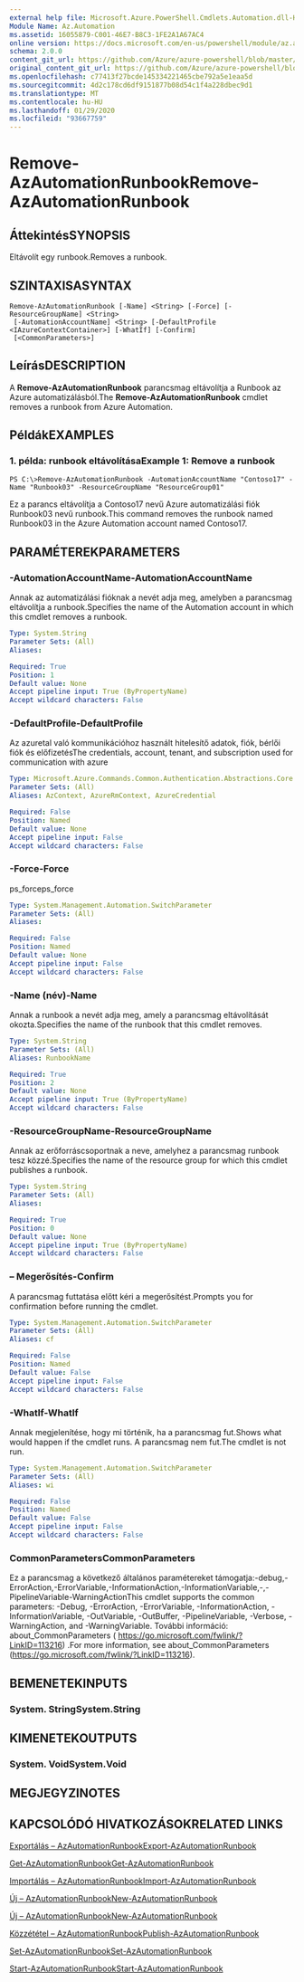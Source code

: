 ```yaml
---
external help file: Microsoft.Azure.PowerShell.Cmdlets.Automation.dll-Help.xml
Module Name: Az.Automation
ms.assetid: 16055879-C001-46E7-B8C3-1FE2A1A67AC4
online version: https://docs.microsoft.com/en-us/powershell/module/az.automation/remove-azautomationrunbook
schema: 2.0.0
content_git_url: https://github.com/Azure/azure-powershell/blob/master/src/Automation/Automation/help/Remove-AzAutomationRunbook.md
original_content_git_url: https://github.com/Azure/azure-powershell/blob/master/src/Automation/Automation/help/Remove-AzAutomationRunbook.md
ms.openlocfilehash: c77413f27bcde145334221465cbe792a5e1eaa5d
ms.sourcegitcommit: 4d2c178cd6df9151877b08d54c1f4a228dbec9d1
ms.translationtype: MT
ms.contentlocale: hu-HU
ms.lasthandoff: 01/29/2020
ms.locfileid: "93667759"
---
```

# <span data-ttu-id="4c8a6-101">Remove-AzAutomationRunbook</span><span class="sxs-lookup"><span data-stu-id="4c8a6-101">Remove-AzAutomationRunbook</span></span>

## <span data-ttu-id="4c8a6-102">Áttekintés</span><span class="sxs-lookup"><span data-stu-id="4c8a6-102">SYNOPSIS</span></span>
<span data-ttu-id="4c8a6-103">Eltávolít egy runbook.</span><span class="sxs-lookup"><span data-stu-id="4c8a6-103">Removes a runbook.</span></span>

## <span data-ttu-id="4c8a6-104">SZINTAXISA</span><span class="sxs-lookup"><span data-stu-id="4c8a6-104">SYNTAX</span></span>

```
Remove-AzAutomationRunbook [-Name] <String> [-Force] [-ResourceGroupName] <String>
 [-AutomationAccountName] <String> [-DefaultProfile <IAzureContextContainer>] [-WhatIf] [-Confirm]
 [<CommonParameters>]
```

## <span data-ttu-id="4c8a6-105">Leírás</span><span class="sxs-lookup"><span data-stu-id="4c8a6-105">DESCRIPTION</span></span>
<span data-ttu-id="4c8a6-106">A **Remove-AzAutomationRunbook** parancsmag eltávolítja a Runbook az Azure automatizálásból.</span><span class="sxs-lookup"><span data-stu-id="4c8a6-106">The **Remove-AzAutomationRunbook** cmdlet removes a runbook from Azure Automation.</span></span>

## <span data-ttu-id="4c8a6-107">Példák</span><span class="sxs-lookup"><span data-stu-id="4c8a6-107">EXAMPLES</span></span>

### <span data-ttu-id="4c8a6-108">1. példa: runbook eltávolítása</span><span class="sxs-lookup"><span data-stu-id="4c8a6-108">Example 1: Remove a runbook</span></span>
```
PS C:\>Remove-AzAutomationRunbook -AutomationAccountName "Contoso17" -Name "Runbook03" -ResourceGroupName "ResourceGroup01"
```

<span data-ttu-id="4c8a6-109">Ez a parancs eltávolítja a Contoso17 nevű Azure automatizálási fiók Runbook03 nevű runbook.</span><span class="sxs-lookup"><span data-stu-id="4c8a6-109">This command removes the runbook named Runbook03 in the Azure Automation account named Contoso17.</span></span>

## <span data-ttu-id="4c8a6-110">PARAMÉTEREK</span><span class="sxs-lookup"><span data-stu-id="4c8a6-110">PARAMETERS</span></span>

### <span data-ttu-id="4c8a6-111">-AutomationAccountName</span><span class="sxs-lookup"><span data-stu-id="4c8a6-111">-AutomationAccountName</span></span>
<span data-ttu-id="4c8a6-112">Annak az automatizálási fióknak a nevét adja meg, amelyben a parancsmag eltávolítja a runbook.</span><span class="sxs-lookup"><span data-stu-id="4c8a6-112">Specifies the name of the Automation account in which this cmdlet removes a runbook.</span></span>

```yaml
Type: System.String
Parameter Sets: (All)
Aliases:

Required: True
Position: 1
Default value: None
Accept pipeline input: True (ByPropertyName)
Accept wildcard characters: False
```

### <span data-ttu-id="4c8a6-113">-DefaultProfile</span><span class="sxs-lookup"><span data-stu-id="4c8a6-113">-DefaultProfile</span></span>
<span data-ttu-id="4c8a6-114">Az azuretal való kommunikációhoz használt hitelesítő adatok, fiók, bérlői fiók és előfizetés</span><span class="sxs-lookup"><span data-stu-id="4c8a6-114">The credentials, account, tenant, and subscription used for communication with azure</span></span>

```yaml
Type: Microsoft.Azure.Commands.Common.Authentication.Abstractions.Core.IAzureContextContainer
Parameter Sets: (All)
Aliases: AzContext, AzureRmContext, AzureCredential

Required: False
Position: Named
Default value: None
Accept pipeline input: False
Accept wildcard characters: False
```

### <span data-ttu-id="4c8a6-115">-Force</span><span class="sxs-lookup"><span data-stu-id="4c8a6-115">-Force</span></span>
<span data-ttu-id="4c8a6-116">ps_force</span><span class="sxs-lookup"><span data-stu-id="4c8a6-116">ps_force</span></span>

```yaml
Type: System.Management.Automation.SwitchParameter
Parameter Sets: (All)
Aliases:

Required: False
Position: Named
Default value: None
Accept pipeline input: False
Accept wildcard characters: False
```

### <span data-ttu-id="4c8a6-117">-Name (név)</span><span class="sxs-lookup"><span data-stu-id="4c8a6-117">-Name</span></span>
<span data-ttu-id="4c8a6-118">Annak a runbook a nevét adja meg, amely a parancsmag eltávolítását okozta.</span><span class="sxs-lookup"><span data-stu-id="4c8a6-118">Specifies the name of the runbook that this cmdlet removes.</span></span>

```yaml
Type: System.String
Parameter Sets: (All)
Aliases: RunbookName

Required: True
Position: 2
Default value: None
Accept pipeline input: True (ByPropertyName)
Accept wildcard characters: False
```

### <span data-ttu-id="4c8a6-119">-ResourceGroupName</span><span class="sxs-lookup"><span data-stu-id="4c8a6-119">-ResourceGroupName</span></span>
<span data-ttu-id="4c8a6-120">Annak az erőforráscsoportnak a neve, amelyhez a parancsmag runbook tesz közzé.</span><span class="sxs-lookup"><span data-stu-id="4c8a6-120">Specifies the name of the resource group for which this cmdlet publishes a runbook.</span></span>

```yaml
Type: System.String
Parameter Sets: (All)
Aliases:

Required: True
Position: 0
Default value: None
Accept pipeline input: True (ByPropertyName)
Accept wildcard characters: False
```

### <span data-ttu-id="4c8a6-121">– Megerősítés</span><span class="sxs-lookup"><span data-stu-id="4c8a6-121">-Confirm</span></span>
<span data-ttu-id="4c8a6-122">A parancsmag futtatása előtt kéri a megerősítést.</span><span class="sxs-lookup"><span data-stu-id="4c8a6-122">Prompts you for confirmation before running the cmdlet.</span></span>

```yaml
Type: System.Management.Automation.SwitchParameter
Parameter Sets: (All)
Aliases: cf

Required: False
Position: Named
Default value: False
Accept pipeline input: False
Accept wildcard characters: False
```

### <span data-ttu-id="4c8a6-123">-WhatIf</span><span class="sxs-lookup"><span data-stu-id="4c8a6-123">-WhatIf</span></span>
<span data-ttu-id="4c8a6-124">Annak megjelenítése, hogy mi történik, ha a parancsmag fut.</span><span class="sxs-lookup"><span data-stu-id="4c8a6-124">Shows what would happen if the cmdlet runs.</span></span>
<span data-ttu-id="4c8a6-125">A parancsmag nem fut.</span><span class="sxs-lookup"><span data-stu-id="4c8a6-125">The cmdlet is not run.</span></span>

```yaml
Type: System.Management.Automation.SwitchParameter
Parameter Sets: (All)
Aliases: wi

Required: False
Position: Named
Default value: False
Accept pipeline input: False
Accept wildcard characters: False
```

### <span data-ttu-id="4c8a6-126">CommonParameters</span><span class="sxs-lookup"><span data-stu-id="4c8a6-126">CommonParameters</span></span>
<span data-ttu-id="4c8a6-127">Ez a parancsmag a következő általános paramétereket támogatja:-debug,-ErrorAction,-ErrorVariable,-InformationAction,-InformationVariable,-,-PipelineVariable-WarningAction</span><span class="sxs-lookup"><span data-stu-id="4c8a6-127">This cmdlet supports the common parameters: -Debug, -ErrorAction, -ErrorVariable, -InformationAction, -InformationVariable, -OutVariable, -OutBuffer, -PipelineVariable, -Verbose, -WarningAction, and -WarningVariable.</span></span> <span data-ttu-id="4c8a6-128">További információ: about_CommonParameters ( https://go.microsoft.com/fwlink/?LinkID=113216) .</span><span class="sxs-lookup"><span data-stu-id="4c8a6-128">For more information, see about_CommonParameters (https://go.microsoft.com/fwlink/?LinkID=113216).</span></span>

## <span data-ttu-id="4c8a6-129">BEMENETEK</span><span class="sxs-lookup"><span data-stu-id="4c8a6-129">INPUTS</span></span>

### <span data-ttu-id="4c8a6-130">System. String</span><span class="sxs-lookup"><span data-stu-id="4c8a6-130">System.String</span></span>

## <span data-ttu-id="4c8a6-131">KIMENETEK</span><span class="sxs-lookup"><span data-stu-id="4c8a6-131">OUTPUTS</span></span>

### <span data-ttu-id="4c8a6-132">System. Void</span><span class="sxs-lookup"><span data-stu-id="4c8a6-132">System.Void</span></span>

## <span data-ttu-id="4c8a6-133">MEGJEGYZI</span><span class="sxs-lookup"><span data-stu-id="4c8a6-133">NOTES</span></span>

## <span data-ttu-id="4c8a6-134">KAPCSOLÓDÓ HIVATKOZÁSOK</span><span class="sxs-lookup"><span data-stu-id="4c8a6-134">RELATED LINKS</span></span>

[<span data-ttu-id="4c8a6-135">Exportálás – AzAutomationRunbook</span><span class="sxs-lookup"><span data-stu-id="4c8a6-135">Export-AzAutomationRunbook</span></span>](./Export-AzAutomationRunbook.md)

[<span data-ttu-id="4c8a6-136">Get-AzAutomationRunbook</span><span class="sxs-lookup"><span data-stu-id="4c8a6-136">Get-AzAutomationRunbook</span></span>](./Get-AzAutomationRunbook.md)

[<span data-ttu-id="4c8a6-137">Importálás – AzAutomationRunbook</span><span class="sxs-lookup"><span data-stu-id="4c8a6-137">Import-AzAutomationRunbook</span></span>](./Import-AzAutomationRunbook.md)

[<span data-ttu-id="4c8a6-138">Új – AzAutomationRunbook</span><span class="sxs-lookup"><span data-stu-id="4c8a6-138">New-AzAutomationRunbook</span></span>](./New-AzAutomationRunbook.md)

[<span data-ttu-id="4c8a6-139">Új – AzAutomationRunbook</span><span class="sxs-lookup"><span data-stu-id="4c8a6-139">New-AzAutomationRunbook</span></span>](./New-AzAutomationRunbook.md)

[<span data-ttu-id="4c8a6-140">Közzététel – AzAutomationRunbook</span><span class="sxs-lookup"><span data-stu-id="4c8a6-140">Publish-AzAutomationRunbook</span></span>](./Publish-AzAutomationRunbook.md)

[<span data-ttu-id="4c8a6-141">Set-AzAutomationRunbook</span><span class="sxs-lookup"><span data-stu-id="4c8a6-141">Set-AzAutomationRunbook</span></span>](./Set-AzAutomationRunbook.md)

[<span data-ttu-id="4c8a6-142">Start-AzAutomationRunbook</span><span class="sxs-lookup"><span data-stu-id="4c8a6-142">Start-AzAutomationRunbook</span></span>](./Start-AzAutomationRunbook.md)


